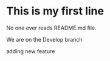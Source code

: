 # This is my first line 

No one ever reads README.md file. 

We are on the Develop branch

adding new feature 